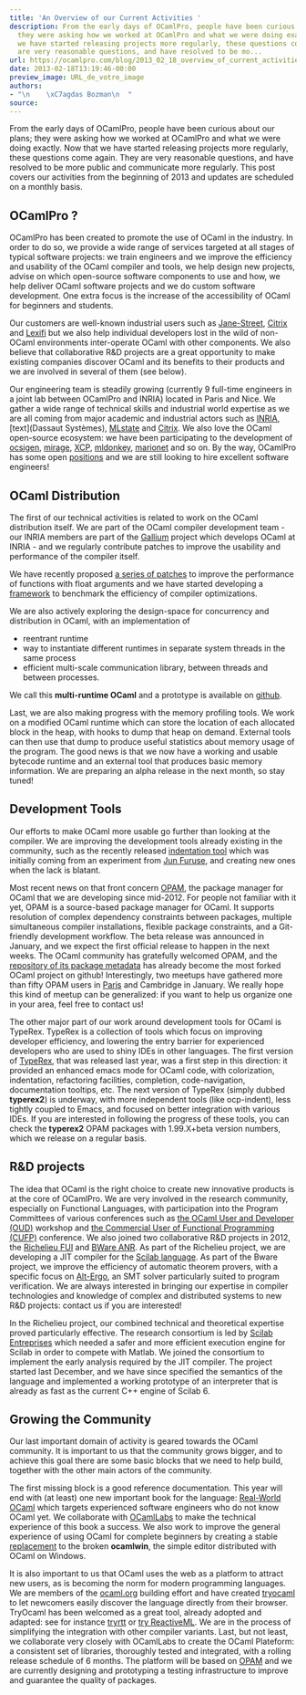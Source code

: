 ```yaml
---
title: 'An Overview of our Current Activities '
description: From the early days of OCamlPro, people have been curious about our plans;
  they were asking how we worked at OCamlPro and what we were doing exactly. Now that
  we have started releasing projects more regularly, these questions come again. They
  are very reasonable questions, and have resolved to be mo...
url: https://ocamlpro.com/blog/2013_02_18_overview_of_current_activities
date: 2013-02-18T13:19:46-00:00
preview_image: URL_de_votre_image
authors:
- "\n    \xC7agdas Bozman\n  "
source:
---
```


<p>From the early days of OCamlPro, people have been curious about our plans; they were asking how we worked at OCamlPro and what we were doing exactly. Now that we have started releasing projects more regularly, these questions come again. They are very reasonable questions, and have resolved to be more public and communicate more regularly. This post covers our activities from the beginning of 2013 and updates are scheduled on a monthly basis.</p>
<h2>OCamlPro ?</h2>
<p>OCamlPro has been created to promote the use of OCaml in the industry. In order to do so, we provide a wide range of services targeted at all stages of typical software projects: we train engineers and we improve the efficiency and usability of the OCaml compiler and tools, we help design new projects, advise on which open-source software components to use and how, we help deliver OCaml software projects and we do custom software development. One extra focus is the increase of the accessibility of OCaml for beginners and students.</p>
<p>Our customers are well-known industrial users such as <a href="http://www.janestreet.com/">Jane-Street</a>, <a href="http://www.citrix.com/">Citrix</a> and <a href="http://www.lexifi.com/">Lexifi</a> but we also help individual developers lost in the wild of non-OCaml environments inter-operate OCaml with other components. We also believe that collaborative R&amp;D projects are a great opportunity to make existing companies discover OCaml and its benefits to their products and we are involved in several of them (see below).</p>
<p>Our engineering team is steadily growing (currently 9 full-time engineers in a joint lab between OCamlPro and INRIA) located in Paris and Nice. We gather a wide range of technical skills and industrial world expertise as we are all coming from major academic and industrial actors such as <a href="http://www.inria.fr/">INRIA</a>, [text](Dassaut Syst&egrave;mes), <a href="http://www.mlstate.com/">MLstate</a> and <a href="http://www.citrix.com/">Citrix</a>. We also love the OCaml open-source ecosystem: we have been participating to the development of <a href="http://ocsigen.org/">ocsigen</a>, <a href="http://www.openmirage.org/">mirage</a>, <a href="http://www.xen.org/products/cloudxen.html">XCP</a>, <a href="http://mldonkey.sourceforge.net/">mldonkey</a>, <a href="http://www.marionnet.org/EN/">marionet</a> and so on. By the way, OCamlPro has some open <a href="https://ocamlpro.com/jobs">positions</a> and we are still looking to hire excellent software engineers!</p>
<h2>OCaml Distribution</h2>
<p>The first of our technical activities is related to work on the OCaml distribution itself. We are part of the OCaml compiler development team - our INRIA members are part of the <a href="http://gallium.inria.fr/">Gallium</a> project which develops OCaml at INRIA - and we regularly contribute patches to improve the usability and performance of the compiler itself.</p>
<p>We have recently proposed <a href="http://caml.inria.fr/mantis/view.php?id=5894">a series of patches</a> to improve the performance of functions with float arguments and we have started developing a <a href="https://github.com/chambart/ocp-bench">framework</a> to benchmark the efficiency of compiler optimizations.</p>
<p>We are also actively exploring the design-space for concurrency and distribution in OCaml, with an implementation of</p>
<ul>
<li>reentrant runtime
</li>
<li>way to instantiate different runtimes in separate system threads in the same process
</li>
<li>efficient multi-scale communication library, between threads and between processes.
</li>
</ul>
<p>We call this <strong>multi-runtime OCaml</strong> and a prototype is available on <a href="https://github.com/lucasaiu/ocaml/tree/master">github</a>.</p>
<p>Last, we are also making progress with the memory profiling tools. We work on a modified OCaml runtime which can store the location of each allocated block in the heap, with hooks to dump that heap on demand. External tools can then use that dump to produce useful statistics about memory usage of the program. The good news is that we now have a working and usable bytecode runtime and an external tool that produces basic memory information. We are preparing an alpha release in the next month, so stay tuned!</p>
<h2>Development Tools</h2>
<p>Our efforts to make OCaml more usable go further than looking at the compiler. We are improving the development tools already existing in the community, such as the recently released <a href="https://github.com/OCamlPro/ocp-indent">indentation tool</a> which was initially coming from an experiment from <a href="https://bitbucket.org/camlspotter/ocaml-indent">Jun Furuse</a>, and creating new ones when the lack is blatant.</p>
<p>Most recent news on that front concern <a href="http://opam.ocamlpro.com/">OPAM</a>, the package manager for OCaml that we are developing since mid-2012. For people not familiar with it yet, OPAM is a source-based package manager for OCaml. It supports resolution of complex dependency constraints between packages, multiple simultaneous compiler installations, flexible package constraints, and a Git-friendly development workflow. The beta release was announced in January, and we expect the first official release to happen in the next weeks. The OCaml community has gratefully welcomed OPAM, and the <a href="https://github.com/OCamlPro/opam-repository">repository of its package metadata</a> has already become the most forked OCaml project on github! Interestingly, two meetups have gathered more than fifty OPAM users in <a href="http://meetup.ocaml-lang.fr/">Paris</a> and Cambridge in January. We really hope this kind of meetup can be generalized: if you want to help us organize one in your area, feel free to contact us!</p>
<p>The other major part of our work around development tools for OCaml is TypeRex. TypeRex is a collection of tools which focus on improving developer efficiency, and lowering the entry barrier for experienced developers who are used to shiny IDEs in other languages. The first version of <a href="http://www.typerex.org/">TypeRex</a>, that was released last year, was a first step in this direction: it provided an enhanced emacs mode for OCaml code, with colorization, indentation, refactoring facilities, completion, code-navigation, documentation tooltips, etc. The next version of TypeRex (simply dubbed <strong>typerex2</strong>) is underway, with more independent tools (like ocp-indent), less tightly coupled to Emacs, and focused on better integration with various IDEs. If you are interested in following the progress of these tools, you can check the <strong>typerex2</strong> OPAM packages with 1.99.X+beta version numbers, which we release on a regular basis.</p>
<h2>R&amp;D projects</h2>
<p>The idea that OCaml is the right choice to create new innovative products is at the core of OCamlPro. We are very involved in the research community, especially on Functional Languages, with participation into the Program Committees of various conferences such as <a href="http://oud.ocaml.org/">the OCaml User and Developer (OUD)</a> workshop and <a href="http://cufp.org/">the Commercial User of Functional Programming (CUFP)</a> conference. We also joined two collaborative R&amp;D projects in 2012, the <a href="http://www.richelieu.pro/">Richelieu FUI</a> and <a href="http://bware.lri.fr/index.php/BWare_project">BWare ANR</a>. As part of the Richelieu project, we are developing a JIT compiler for the <a href="http://www.scilab.org/">Scilab language</a>. As part of the Bware project, we improve the efficiency of automatic theorem provers, with a specific focus on <a href="http://alt-ergo.lri.fr/">Alt-Ergo</a>, an SMT solver particularly suited to program verification. We are always interested in bringing our expertise in compiler technologies and knowledge of complex and distributed systems to new R&amp;D projects: contact us if you are interested!</p>
<p>In the Richelieu project, our combined technical and theoretical expertise proved particularly effective. The research consortium is led by <a href="http://www.scilab-enterprises.com/">Scilab Entreprises</a> which needed a safer and more efficient execution engine for Scilab in order to compete with Matlab. We joined the consortium to implement the early analysis required by the JIT compiler. The project started last December, and we have since specified the semantics of the language and implemented a working prototype of an interpreter that is already as fast as the current C++ engine of Scilab 6.</p>
<h2>Growing the Community</h2>
<p>Our last important domain of activity is geared towards the OCaml community. It is important to us that the community grows bigger, and to achieve this goal there are some basic blocks that we need to help build, together with the other main actors of the community.</p>
<p>The first missing block is a good reference documentation. This year will end with (at least) one new important book for the language: <a href="http://www.realworldocaml.org/">Real-World OCaml</a> which targets experienced software engineers who do not know OCaml yet. We collaborate with <a href="http://www.cl.cam.ac.uk/projects/ocamllabs/">OCamlLabs</a> to make the technical experience of this book a success. We also work to improve the general experience of using OCaml for complete beginners by creating a stable <a href="https://github.com/OCamlPro/ocp-edit-simple">replacement</a> to the broken <strong>ocamlwin</strong>, the simple editor distributed with OCaml on Windows.</p>
<p>It is also important to us that OCaml uses the web as a platform to attract new users, as is becoming the norm for modern programming languages. We are members of the <a href="http://www.ocaml.org/">ocaml.org</a> building effort and have created <a href="http://try.ocamlpro.com/">tryocaml</a> to let newcomers easily discover the language directly from their browser. TryOcaml has been welcomed as a great tool, already adopted and adapted: see for instance <a href="http://rtt.forge.ocamlcore.org/tryrtt.html">tryrtt</a> or <a href="http://rml.lri.fr/tryrml/">try ReactiveML</a>. We are in the process of simplifying the integration with other compiler variants.
Last, but not least, we collaborate very closely with OCamlLabs to create the OCaml Plateform: a consistent set of libraries, thoroughly tested and integrated, with a rolling release schedule of 6 months. The platform will be based on <a href="http://opam.ocamlpro.com/">OPAM</a> and we are currently designing and prototyping a testing infrastructure to improve and guarantee the quality of packages.</p>

